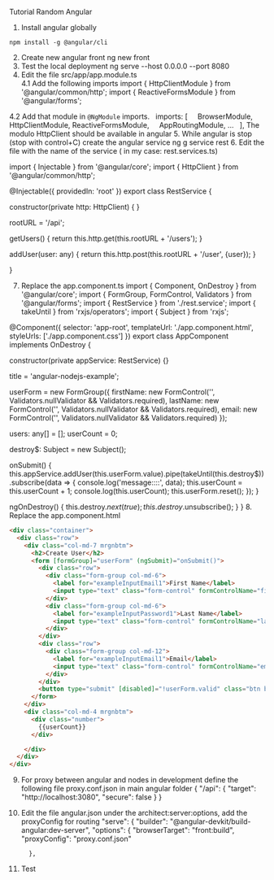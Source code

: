Tutorial Random Angular

1. Install angular globally
```
npm install -g @angular/cli
```
2. Create new angular front
 ng new front 
3. Test the local deployment
ng serve --host 0.0.0.0 --port 8080
4. Edit the file src/app/app.module.ts 	
  4.1 Add the following imports
import { HttpClientModule } from '@angular/common/http';
import { ReactiveFormsModule } from '@angular/forms';


4.2 Add that module in `@NgModule` imports.
  imports: [
    BrowserModule,
    HttpClientModule,
    ReactiveFormsModule,
    AppRoutingModule,
    …
  ],
The modulo HttpClient should be available in angular
5. While angular is stop (stop with control+C) create the angular service
ng g service rest
6. Edit the file with the name of the service ( in my case: rest.services.ts) 

import { Injectable } from '@angular/core';
import { HttpClient } from '@angular/common/http';

@Injectable({
  providedIn: 'root'
})
export class RestService {

  constructor(private http: HttpClient) { }

  rootURL = '/api';

  getUsers() {
    return this.http.get(this.rootURL + '/users');
  }

  addUser(user: any) {
    return this.http.post(this.rootURL + '/user', {user});
  }

}

7. Replace the app.component.ts
import { Component, OnDestroy } from '@angular/core';
import { FormGroup, FormControl, Validators } from '@angular/forms';
import { RestService } from './rest.service';
import { takeUntil } from 'rxjs/operators';
import { Subject } from 'rxjs';

@Component({
  selector: 'app-root',
  templateUrl: './app.component.html',
  styleUrls: ['./app.component.css']
})
export class AppComponent implements OnDestroy {

  constructor(private appService: RestService) {}

  title = 'angular-nodejs-example';

  userForm = new FormGroup({
    firstName: new FormControl('', Validators.nullValidator && Validators.required),
    lastName: new FormControl('', Validators.nullValidator && Validators.required),
    email: new FormControl('', Validators.nullValidator && Validators.required)
  });

  users: any[] = [];
  userCount = 0;

  destroy$: Subject<boolean> = new Subject<boolean>();

  onSubmit() {
    this.appService.addUser(this.userForm.value).pipe(takeUntil(this.destroy$)).subscribe(data => {
      console.log('message::::', data);
      this.userCount = this.userCount + 1;
      console.log(this.userCount);
      this.userForm.reset();
    });
  }

  ngOnDestroy() {
    this.destroy$.next(true);
    this.destroy$.unsubscribe();
  }
}
8. Replace the app.component.html
```html
<div class="container">
  <div class="row">
    <div class="col-md-7 mrgnbtm">
      <h2>Create User</h2>
      <form [formGroup]="userForm" (ngSubmit)="onSubmit()">
        <div class="row">
          <div class="form-group col-md-6">
            <label for="exampleInputEmail1">First Name</label>
            <input type="text" class="form-control" formControlName="firstName" id="exampleInputEmail1" aria-describedby="emailHelp" placeholder="First Name">
          </div>
          <div class="form-group col-md-6">
            <label for="exampleInputPassword1">Last Name</label>
            <input type="text" class="form-control" formControlName="lastName" id="exampleInputPassword1" placeholder="Last Name">
          </div>
        </div>
        <div class="row">
          <div class="form-group col-md-12">
            <label for="exampleInputEmail1">Email</label>
            <input type="text" class="form-control" formControlName="email" id="exampleInputEmail1" aria-describedby="emailHelp" placeholder="Email">
          </div>
        </div>
        <button type="submit" [disabled]="!userForm.valid" class="btn btn-danger">Create</button>
      </form>
    </div>
    <div class="col-md-4 mrgnbtm">
      <div class="number">
        {{userCount}}
      </div>

    </div>
  </div>
</div>
```

9. For proxy between angular and nodes in development define the following file proxy.conf.json in main angular folder
{
  "/api": {
    "target": "http://localhost:3080",
    "secure": false
  }
}
10. Edit the file angular.json under the architect:server:options, add the proxyConfig for routing
        "serve": {
          "builder": "@angular-devkit/build-angular:dev-server",
          "options": {
            "browserTarget": "front:build",
            "proxyConfig": "proxy.conf.json"

          },

11. Test



